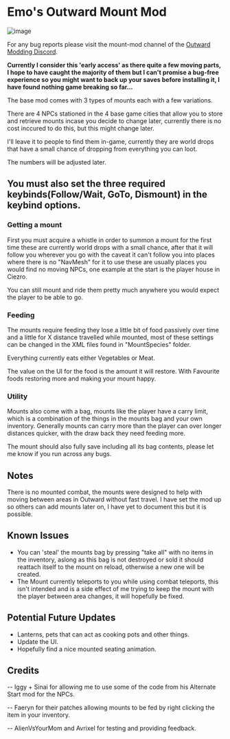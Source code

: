 # Emo's Outward Mount Mod

![image](https://user-images.githubusercontent.com/3288858/175751166-ab3d6da0-a3a6-4aa6-880d-aa6197d8a627.png)


For any bug reports please visit the mount-mod channel of the [Outward Modding Discord](https://discord.gg/zKyfGmy7TR). 


**Currently I consider this 'early access' as there quite a few moving parts, I hope to have caught the majority of them but I can't promise a bug-free experience so you might want to back up your saves before installing it, I have found nothing game breaking so far...**

The base mod comes with 3 types of mounts each with a few variations. 

There are 4 NPCs stationed in the 4 base game cities that allow you to store and retrieve mounts incase you decide to change later, currently there is no cost inccured to do this, but this might change later.

I'll leave it to people to find them in-game, currently they are world drops that have a small chance of dropping from everything you can loot.

The numbers will be adjusted later.

## You must also set the three required keybinds(Follow/Wait, GoTo, Dismount) in the keybind options.


### Getting a mount

First you must acquire a whistle in order to summon a mount for the first time these are currently world drops with a small chance, after that it will follow you wherever you go with the caveat it can't follow you into places where there is no "NavMesh" for it to use these are usually places you would find no moving NPCs, one example at the start is the player house in Ciezro. 

You can still mount and ride them pretty much anywhere you would expect the player to be able to go.

### Feeding

The mounts require feeding they lose a little bit of food passively over time and a little for X distance travelled while mounted, most of these settings can be changed in the XML files found in "MountSpecies" folder. 

Everything currently eats either Vegetables or Meat. 

The value on the UI for the food is the amount it will restore. With Favourite foods restoring more and making your mount happy.


### Utility
Mounts also come with a bag, mounts like the player have a carry limit, which is a combination of the things in the mounts bag and your own inventory. 
Generally mounts can carry more than the player can over longer distances quicker, with the draw back they need feeding more. 

The mount should also fully save including all its bag contents, please let me know if you run across any bugs.


## Notes 
There is no mounted combat, the mounts were designed to help with moving between areas in Outward without fast travel.
I have set the mod up so others can add mounts later on, I have yet to document this but it is possible.

## Known Issues
- You can 'steal' the mounts bag by pressing "take all" with no items in the inventory, aslong as this bag is not destroyed or sold it should reattach itself to the mount on reload, otherwise a new one will be created.
- The Mount currently teleports to you while using combat teleports, this isn't intended and is a side effect of me trying to keep the mount with the player between area changes, it will hopefully be fixed.

## Potential Future Updates
 - Lanterns, pets that can act as cooking pots and other things. 
 - Update the UI.
 - Hopefully find a nice mounted seating animation.
## Credits

-- Iggy + Sinai for allowing me to use some of the code from his Alternate Start mod for the NPCs.

-- Faeryn for their patches allowing mounts to be fed by right clicking the item in your inventory.

-- AlienVsYourMom and Avrixel for testing and providing feedback.
